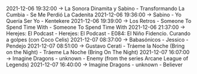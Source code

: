 2021-12-06 19:32:00 -> La Sonora Dinamita y Sabino - Transformando La Cumbia - Se Me Perdió La Cadenita
2021-12-06 19:36:00 -> Sabino - Yo Quería Ser Yo - Kentekere
2021-12-06 19:39:00 -> Los Retros - Someone To Spend Time With - Someone To Spend Time With
2021-12-06 21:37:00 -> Herejes: El Podcast - Herejes: El Podcast - E084: El Niño Fidencio. Curando a golpes (con Coco Celis)
2021-12-07 08:37:00 -> Babasónicos - Jessico - Pendejo
2021-12-07 08:51:00 -> Gustavo Cerati - Tráeme la Noche (Bring on the Night) - Tráeme La Noche (Bring On The Night)
2021-12-07 16:07:00 -> Imagine Dragons - unknown - Enemy (from the series Arcane League of Legends)
2021-12-07 16:40:00 -> Imagine Dragons - unknown - Believer
